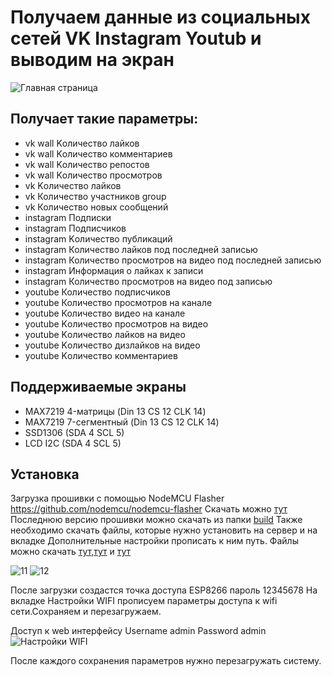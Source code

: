 # Получаем данные из социальных сетей VK Instagram Youtub и выводим на экран
![Главная страница](https://raw.githubusercontent.com/yuri-afanasiev/esp8266-data-social-networks/master/doc/1.png)
## Получает такие параметры:
- vk wall Kоличество лайков
- vk wall Kоличество комментариев
- vk wall Kоличество репостов
- vk wall Kоличество просмотров
- vk Kоличество лайков
- vk Количество участников group
- vk Количество новых сообщений 
- instagram Подписки
- instagram Подписчиков
- instagram Kоличество публикаций
- instagram Количество лайков под последней записью
- instagram Количество просмотров на видео под последней записью 
- instagram Информация о лайках к записи
- instagram Количество просмотров на видео под записью
- youtube Количество подписчиков 
- youtube Количество просмотров на канале
- youtube Количество видео на канале
- youtube Kоличество просмотров на видео 
- youtube Kоличество лайков на видео
- youtube Kоличество дизлайков на видео
- youtube Kоличество комментариев

## Поддерживаемые экраны
- MAX7219 4-матрицы (Din 13 CS 12 CLK 14) 
- MAX7219 7-сегментный (Din 13 CS 12 CLK 14)
- SSD1306 (SDA 4 SCL 5)  
- LCD I2C (SDA 4 SCL 5) 
 
## Установка
Загрузка прошивки с помощью NodeMCU Flasher  https://github.com/nodemcu/nodemcu-flasher
Скачать можно [тут](https://github.com/nodemcu/nodemcu-flasher/blob/master/Win32/Release/ESP8266Flasher.exe)
Последнюю версию прошивки можно скачать из папки [build](https://github.com/yuri-afanasiev/esp8266-data-social-networks/tree/master/build)
Также необходимо скачать файлы, которые нужно установить на сервер и на вкладке Дополнительные настройки прописать к ним путь.
Файлы можно скачать  [тут](https://github.com/yuri-afanasiev/esp8266-vk-api/tree/master/server),[тут](https://github.com/yuri-afanasiev/esp8266-youtube-api/tree/master/server) и [тут](https://github.com/yuri-afanasiev/esp8266-instagram-data/tree/master/server)
 
 ![11](https://raw.githubusercontent.com/yuri-afanasiev/esp8266-data-social-networks/master/doc/11.png)
 ![12](https://raw.githubusercontent.com/yuri-afanasiev/esp8266-data-social-networks/master/doc/12.png)
 
После загрузки создастся точка доступа ESP8266 пароль 12345678 
На вкладке Настройки WIFI прописуем параметры доступа к wifi сети.Сохраняем и перезагружаем.

Доступ к web интерфейсу 
Username admin 
Password admin
![Настройки WIFI](https://raw.githubusercontent.com/yuri-afanasiev/esp8266-data-social-networks/master/doc/13.png)

После каждого сохранения параметров нужно перезагружать систему.
 
